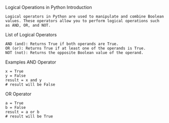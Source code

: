 Logical Operations in Python
Introduction
```
Logical operators in Python are used to manipulate and combine Boolean values. These operators allow you to perform logical operations such as AND, OR, and NOT.
```

List of Logical Operators

```
AND (and): Returns True if both operands are True.
OR (or): Returns True if at least one of the operands is True.
NOT (not): Returns the opposite Boolean value of the operand.
```
Examples
AND Operator

```
x = True
y = False
result = x and y
# result will be False
```

OR Operator

```
a = True
b = False
result = a or b
# result will be True
```